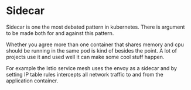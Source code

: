 # Sidecar

Sidecar is one the most debated pattern in kubernetes. There is argument to be made both for and against this pattern. 

Whether you agree more than one container that shares memory and cpu should be running in the same pod is kind of besides the point. A lot of projects use it and used well it can make some cool stuff happen. 

For example the Istio service mesh uses the envoy as a sidecar and by setting IP table rules intercepts all network traffic to and from the application container. 



